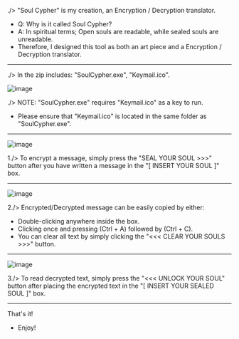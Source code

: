 ./> "Soul Cypher" is my creation, an Encryption / Decryption translator.

- Q: Why is it called Soul Cypher?
- A: In spiritual terms; Open souls are readable, while sealed souls are unreadable.
- Therefore, I designed this tool as both an art piece and a Encryption / Decryption translator.
_____________________________________________________________________________________________________________________________

./> In the zip includes: "SoulCypher.exe", "Keymail.ico".

![image](https://github.com/iJCLEE/SoulCypher/assets/61095429/cf5e1699-77c4-4c22-85c3-3fe1a684d701)

./> NOTE: "SoulCypher.exe" requires "Keymail.ico" as a key to run. 
- Please ensure that "Keymail.ico" is located in the same folder as "SoulCypher.exe".
_____________________________________________________________________________________________________________________________
![image](https://github.com/iJCLEE/SoulCypher/assets/61095429/6fffc1da-6532-4f9b-9fdb-b14db6fd0085)

1./> To encrypt a message, simply press the "SEAL YOUR SOUL >>>" button after you have written a message in the "[ INSERT YOUR SOUL ]" box.

_____________________________________________________________________________________________________________________________
![image](https://github.com/iJCLEE/SoulCypher/assets/61095429/0ce7c245-f224-499e-8881-f4be79640270)

2./> Encrypted/Decrypted message can be easily copied by either:
- Double-clicking anywhere inside the box.
- Clicking once and pressing (Ctrl + A) followed by (Ctrl + C).
- You can clear all text by simply clicking the "<<< CLEAR YOUR SOULS >>>" button.

_____________________________________________________________________________________________________________________________
![image](https://github.com/iJCLEE/SoulCypher/assets/61095429/656beadb-2adb-417e-9097-ec9065bddec9)

3./> To read decrypted text, simply press the "<<< UNLOCK YOUR SOUL" button after placing the encrypted text in the "[ INSERT YOUR SEALED SOUL ]" box.

_____________________________________________________________________________________________________________________________
That's it!
- Enjoy!
